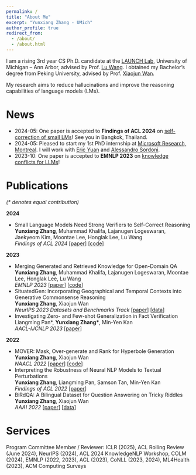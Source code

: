 ```yaml
---
permalink: /
title: "About Me"
excerpt: "Yunxiang Zhang - UMich"
author_profile: true
redirect_from: 
  - /about/
  - /about.html
---
```


I am a rising 3rd year CS Ph.D. candidate at the [LAUNCH Lab](https://launch.eecs.umich.edu/), University of Michigan – Ann Arbor, advised by Prof. [Lu Wang](https://web.eecs.umich.edu/~wangluxy/index.html). I obtained my Bachelor’s degree from Peking University, advised by Prof. [Xiaojun Wan](https://wanxiaojun.github.io/).

My research aims to reduce hallucinations and improve the reasoning capabilities of language models (LMs).

# News
* 2024-05: One paper is accepted to **Findings of ACL 2024** on [self-correction of small LMs](https://arxiv.org/pdf/2404.17140)! See you in Bangkok, Thailand.
* 2024-05: Pleased to start my 1st PhD internship at [Microsoft Research, Montreal](https://www.microsoft.com/en-us/research/lab/microsoft-research-montreal/). I will work with [Eric Yuan](https://www.microsoft.com/en-us/research/people/eryua/) and [Alessandro Sordoni](https://www.microsoft.com/en-us/research/people/alsordon/).
* 2023-10: One paper is accepted to **EMNLP 2023** on [knowledge conflicts for LLMs](https://arxiv.org/pdf/2310.14393.pdf)!


# Publications  
*(\* denotes equal contribution)*

**2024**
* Small Language Models Need Strong Verifiers to Self-Correct Reasoning   
  **Yunxiang Zhang**, Muhammad Khalifa, Lajanugen Logeswaran, Jaekyeom Kim, Moontae Lee, Honglak Lee, Lu Wang  
  *Findings of ACL 2024* [[paper](https://arxiv.org/abs/2404.17140)] [[code](https://github.com/yunx-z/SCORE)]

**2023**
* Merging Generated and Retrieved Knowledge for Open-Domain QA  
  **Yunxiang Zhang**, Muhammad Khalifa, Lajanugen Logeswaran, Moontae Lee, Honglak Lee, Lu Wang  
  *EMNLP 2023* [[paper](https://arxiv.org/abs/2310.14393)] [[code](https://github.com/yunx-z/COMBO)]
* SituatedGen: Incorporating Geographical and Temporal Contexts into Generative Commonsense Reasoning  
  **Yunxiang Zhang**, Xiaojun Wan  
  *NeurIPS 2023 Datasets and Benchmarks Track* [[paper](https://arxiv.org/abs/2306.12552)] [[data](https://github.com/yunx-z/situated_gen)]
* Investigating Zero- and Few-shot Generalization in Fact Verification  
  Liangming Pan\*, **Yunxiang Zhang\***, Min-Yen Kan  
  *AACL-IJCNLP 2023* [[paper](https://arxiv.org/abs/2309.09444)]

**2022**  
* MOVER: Mask, Over-generate and Rank for Hyperbole Generation  
  **Yunxiang Zhang**, Xiaojun Wan  
  *NAACL 2022* [[paper](https://arxiv.org/abs/2109.07726)] [[code](https://github.com/yunx-z/MOVER)]
* Interpreting the Robustness of Neural NLP Models to Textual Perturbations  
  **Yunxiang Zhang**, Liangming Pan, Samson Tan, Min-Yen Kan  
  *Findings of ACL 2022* [[paper](https://arxiv.org/abs/2110.07159)]  
* BiRdQA: A Bilingual Dataset for Question Answering on Tricky Riddles  
  **Yunxiang Zhang**, Xiaojun Wan  
  *AAAI 2022* [[paper](https://arxiv.org/abs/2109.11087)] [[data](https://forms.gle/NvT7DfWhAPhvoFvH7)] 

# Services
Program Committee Member / Reviewer: ICLR (2025), ACL Rolling Review (June 2024), NeurIPS (2024), ACL 2024 KnowledgeNLP Workshop, COLM (2024), EMNLP (2022, 2023), ACL (2023), CoNLL (2023, 2024), ML4Health (2023), ACM Computing Surveys
